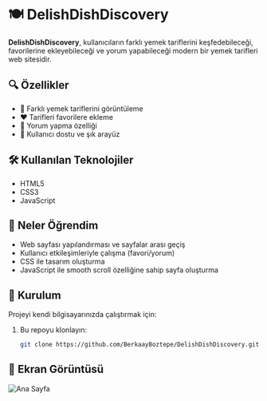 # 🍽️ DelishDishDiscovery

**DelishDishDiscovery**, kullanıcıların farklı yemek tariflerini keşfedebileceği, favorilerine ekleyebileceği ve yorum yapabileceği modern bir yemek tarifleri web sitesidir.

## 🔍 Özellikler

- 📜 Farklı yemek tariflerini görüntüleme
- ❤️ Tarifleri favorilere ekleme
- 💬 Yorum yapma özelliği
- 🎯 Kullanıcı dostu ve şık arayüz

## 🛠️ Kullanılan Teknolojiler

- HTML5
- CSS3
- JavaScript

## 🧠 Neler Öğrendim

- Web sayfası yapılandırması ve sayfalar arası geçiş
- Kullanıcı etkileşimleriyle çalışma (favori/yorum)
- CSS ile tasarım oluşturma
- JavaScript ile smooth scroll özelliğine sahip sayfa oluşturma

## 📌 Kurulum

Projeyi kendi bilgisayarınızda çalıştırmak için:

1. Bu repoyu klonlayın:
   ```bash
   git clone https://github.com/BerkaayBoztepe/DelishDishDiscovery.git
   
## 📸 Ekran Görüntüsü

![Ana Sayfa](DelishDishDiscovery/screenshots/homepage.jpg)
